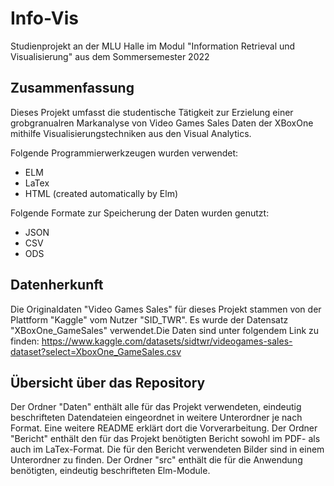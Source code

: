 # Info-Vis
Studienprojekt an der MLU Halle im Modul "Information Retrieval und Visualisierung" aus dem Sommersemester 2022

## Zusammenfassung
Dieses Projekt umfasst die studentische Tätigkeit zur Erzielung einer grobgranualren Markanalyse von Video Games Sales Daten der XBoxOne mithilfe Visualisierungstechniken aus den Visual Analytics.

Folgende Programmierwerkzeugen wurden verwendet: 
* ELM
* LaTex
* HTML (created automatically by Elm)

Folgende Formate zur Speicherung der Daten wurden genutzt:
* JSON
* CSV
* ODS

## Datenherkunft
Die Originaldaten "Video Games Sales" für dieses Projekt stammen von der Plattform "Kaggle" vom Nutzer "SID_TWR". Es wurde der Datensatz "XBoxOne_GameSales" verwendet.Die Daten sind unter folgendem Link zu finden: https://www.kaggle.com/datasets/sidtwr/videogames-sales-dataset?select=XboxOne_GameSales.csv  

## Übersicht über das Repository
Der Ordner "Daten" enthält alle für das Projekt verwendeten, eindeutig beschrifteten Datendateien eingeordnet in weitere Unterordner je nach Format. Eine weitere README erklärt dort die Vorverarbeitung.
Der Ordner "Bericht" enthält den für das Projekt benötigten Bericht sowohl im PDF- als auch im LaTex-Format. Die für den Bericht verwendeten Bilder sind in einem Unterordner zu finden.
Der Ordner "src" enthält die für die Anwendung benötigten, eindeutig beschrifteten Elm-Module. 
